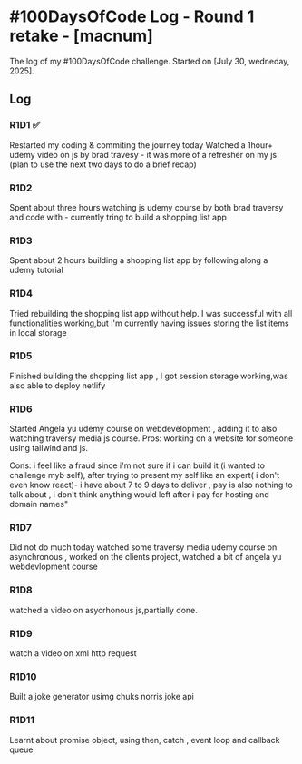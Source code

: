 # #100DaysOfCode Log - Round 1 retake - [macnum]

The log of my #100DaysOfCode challenge. Started on [July 30, wedneday, 2025].

## Log

### R1D1 ✅
Restarted my coding & commiting the journey today
Watched a 1hour+ udemy video on js by brad travesy - it was more of a refresher on my js (plan to use the next two days to do a brief recap)


### R1D2
Spent about three hours watching js udemy course by both brad traversy and code with - currently tring to build a shopping list app

### R1D3
Spent about 2 hours building a shopping list app by following along a  udemy tutorial

### R1D4
 Tried rebuilding the shopping list app without help. I was successful with all functionalities working,but i'm currently having issues storing the list items in local storage

 ### R1D5
 Finished building the shopping list app , I got session storage working,was also able to deploy netlify

 ### R1D6
 Started Angela yu udemy course on webdevelopment , adding it to also watching traversy media js course.
 Pros: working on a website for someone using tailwind and js.

 Cons: i feel like a fraud since i'm not sure if i can build it (i wanted to challenge myb self), after trying to present my self like an expert( i don't even know react)- i have about 7 to 9 days to deliver , pay is also nothing to talk about , i don't think anything would left after i pay for hosting and domain names"

 ### R1D7
 Did not do much today watched some traversy media udemy course on asynchronous , worked on the clients project, watched a bit of angela yu webdevlopment course

 ### R1D8
 watched a video on asycrhonous js,partially done.

 ### R1D9
 watch a video on xml http request

### R1D10
Built a joke generator usimg chuks norris joke api

### R1D11
Learnt about promise object, using then, catch , event loop and callback queue